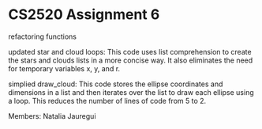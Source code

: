 # CS2520 Assignment 6
refactoring functions

updated star and cloud loops:
  This code uses list comprehension to create the stars and clouds lists in a more concise way. It also eliminates the need for temporary variables x, y, and r.

simplied draw_cloud:
  This code stores the ellipse coordinates and dimensions in a list and then iterates over the list to draw each ellipse using a loop. This reduces the number of lines of code from 5 to 2.


Members:
Natalia Jauregui
